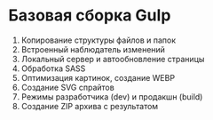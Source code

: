 # Базовая сборка Gulp
1. Копирование структуры файлов и папок
2. Встроенный наблюдатель изменений
3. Локальный сервер и автообновление страницы
4. Обработка SASS
5. Оптимизация картинок, создание WEBP
6. Создание SVG спрайтов
7. Режимы разработчика (dev) и продакшн (build)
8. Создание ZIP архива с результатом
